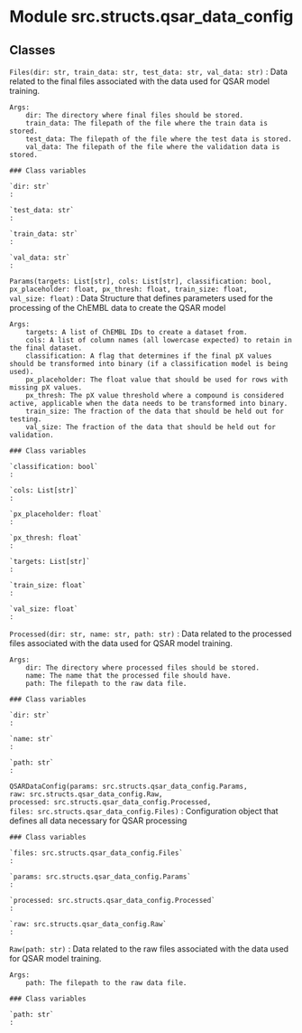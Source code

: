 Module src.structs.qsar_data_config
===================================

Classes
-------

`Files(dir: str, train_data: str, test_data: str, val_data: str)`
:   Data related to the final files associated with the data used for QSAR model training.
    
    Args:
        dir: The directory where final files should be stored.
        train_data: The filepath of the file where the train data is stored.
        test_data: The filepath of the file where the test data is stored.
        val_data: The filepath of the file where the validation data is stored.

    ### Class variables

    `dir: str`
    :

    `test_data: str`
    :

    `train_data: str`
    :

    `val_data: str`
    :

`Params(targets: List[str], cols: List[str], classification: bool, px_placeholder: float, px_thresh: float, train_size: float, val_size: float)`
:   Data Structure that defines parameters used
    for the processing of the ChEMBL data to create
    the QSAR model
    
    Args:
        targets: A list of ChEMBL IDs to create a dataset from.
        cols: A list of column names (all lowercase expected) to retain in the final dataset.
        classification: A flag that determines if the final pX values should be transformed into binary (if a classification model is being used).
        px_placeholder: The float value that should be used for rows with missing pX values.
        px_thresh: The pX value threshold where a compound is considered active, applicable when the data needs to be transformed into binary.
        train_size: The fraction of the data that should be held out for testing.
        val_size: The fraction of the data that should be held out for validation.

    ### Class variables

    `classification: bool`
    :

    `cols: List[str]`
    :

    `px_placeholder: float`
    :

    `px_thresh: float`
    :

    `targets: List[str]`
    :

    `train_size: float`
    :

    `val_size: float`
    :

`Processed(dir: str, name: str, path: str)`
:   Data related to the processed files associated with the data used for QSAR model training.
    
    Args:
        dir: The directory where processed files should be stored.
        name: The name that the processed file should have.
        path: The filepath to the raw data file.

    ### Class variables

    `dir: str`
    :

    `name: str`
    :

    `path: str`
    :

`QSARDataConfig(params: src.structs.qsar_data_config.Params, raw: src.structs.qsar_data_config.Raw, processed: src.structs.qsar_data_config.Processed, files: src.structs.qsar_data_config.Files)`
:   Configuration object that defines all data necessary for QSAR processing

    ### Class variables

    `files: src.structs.qsar_data_config.Files`
    :

    `params: src.structs.qsar_data_config.Params`
    :

    `processed: src.structs.qsar_data_config.Processed`
    :

    `raw: src.structs.qsar_data_config.Raw`
    :

`Raw(path: str)`
:   Data related to the raw files associated with the data used for QSAR model training.
    
    Args:
        path: The filepath to the raw data file.

    ### Class variables

    `path: str`
    :